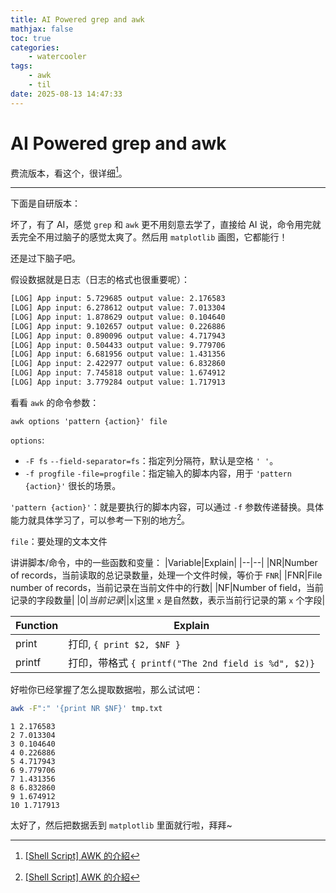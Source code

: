 ```yaml
---
title: AI Powered grep and awk
mathjax: false
toc: true
categories:
    - watercooler
tags:
    - awk
    - til
date: 2025-08-13 14:47:33
---
```


# AI Powered grep and awk

费流版本，看这个，很详细[^1]。

---

下面是自研版本：

坏了，有了 AI，感觉 `grep` 和 `awk` 更不用刻意去学了，直接给 AI 说，命令用完就丢完全不用过脑子的感觉太爽了。然后用 `matplotlib` 画图，它都能行！

还是过下脑子吧。

假设数据就是日志（日志的格式也很重要呢）：
```txt
[LOG] App input: 5.729685 output value: 2.176583
[LOG] App input: 6.278612 output value: 7.013304
[LOG] App input: 1.878629 output value: 0.104640
[LOG] App input: 9.102657 output value: 0.226886
[LOG] App input: 0.890096 output value: 4.717943
[LOG] App input: 0.504433 output value: 9.779706
[LOG] App input: 6.681956 output value: 1.431356
[LOG] App input: 2.422977 output value: 6.832860
[LOG] App input: 7.745818 output value: 1.674912
[LOG] App input: 3.779284 output value: 1.717913
```

看看 `awk` 的命令参数：
```shell
awk options 'pattern {action}' file
```

`options`:
- `-F fs` `--field-separator=fs`：指定列分隔符，默认是空格 `' '`。
- `-f progfile` `-file=progfile`：指定输入的脚本内容，用于 `'pattern {action}'` 很长的场景。

`'pattern {action}'`：就是要执行的脚本内容，可以通过 `-f` 参数传递替换。具体能力就具体学习了，可以参考一下别的地方[^1]。

`file`：要处理的文本文件

讲讲脚本/命令，中的一些函数和变量：
|Variable|Explain|
|--|--|
|NR|Number of records，当前读取的总记录数量，处理一个文件时候，等价于 `FNR`|
|FNR|File number of records，当前记录在当前文件中的行数|
|NF|Number of field，当前记录的字段数量|
|$0|当前记录|
|$x|这里 `x` 是自然数，表示当前行记录的第 `x` 个字段|

|Function|Explain|
|--|--|
|print|打印, `{ print $2, $NF }`|
|printf|打印，带格式 `{ printf("The 2nd field is %d", $2)}`|

好啦你已经掌握了怎么提取数据啦，那么试试吧：
```bash
awk -F":" '{print NR $NF}' tmp.txt
```
```shell
1 2.176583
2 7.013304
3 0.104640
4 0.226886
5 4.717943
6 9.779706
7 1.431356
8 6.832860
9 1.674912
10 1.717913
```

太好了，然后把数据丢到 `matplotlib` 里面就行啦，拜拜~


[^1]:[[Shell Script] AWK 的介紹](https://bradleetw.github.io/developmenttools/awk_study/)